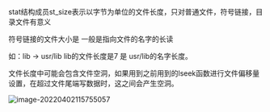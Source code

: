 ​	stat结构成员st_size表示以字节为单位的文件长度，只对普通文件，符号链接，目录文件有意义



符号链接的文件大小是 一般是指向文件的名字的长读

如：lib -> usr/lib  lib的文件长度是7 是 usr/lib的名字长度。



文件长度中可能会包含文件空洞，如果用到之前用到的lseek函数进行文件偏移量设置，在超过文件尾端写数据时，这之间会产生空洞。

![image-20220402115755057](../image/image-20220402115755057.png)


